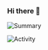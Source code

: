 ### Hi there 👋

<!--
**klarkc/klarkc** is a ✨ _special_ ✨ repository because its `README.md` (this file) appears on your GitHub profile.

Here are some ideas to get you started:

- 🔭 I’m currently working on ...
- 🌱 I’m currently learning ...
- 👯 I’m looking to collaborate on ...
- 🤔 I’m looking for help with ...
- 💬 Ask me about ...
- 📫 How to reach me: ...
- 😄 Pronouns: ...
- ⚡ Fun fact: ...
-->

![Summary](https://cr-ss-service.azurewebsites.net/api/ScreenShot?widget=summary&username=klarkc&style=--branding-text-color%3A%20rgba(80%2C%20176%2C%20186%2C%201)%3B)

![Activity](https://cr-ss-service.azurewebsites.net/api/ScreenShot?widget=activity&username=klarkc&style=--bg-color-0%3A%20rgba(246%2C%20246%2C%20246%2C%20.5)%3B%20--branding-text-color%3A%20rgba(80%2C%20176%2C%20186%2C%201)%3B)

